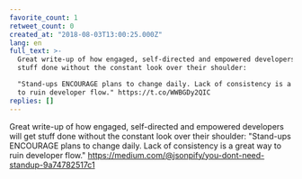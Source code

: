 ```yaml
---
favorite_count: 1
retweet_count: 0
created_at: "2018-08-03T13:00:25.000Z"
lang: en
full_text: >-
  Great write-up of how engaged, self-directed and empowered developers will get
  stuff done without the constant look over their shoulder:

  "Stand-ups ENCOURAGE plans to change daily. Lack of consistency is a great way
  to ruin developer flow." https://t.co/WWBGDy2QIC
replies: []
---
```


Great write-up of how engaged, self-directed and empowered developers will get
stuff done without the constant look over their shoulder: "Stand-ups ENCOURAGE
plans to change daily. Lack of consistency is a great way to ruin developer
flow." <https://medium.com/@jsonpify/you-dont-need-standup-9a74782517c1>
